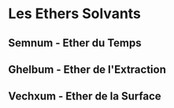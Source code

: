 # Les Ethers Solvants

## Semnum - Ether du Temps
## Ghelbum - Ether de l'Extraction
## Vechxum - Ether de la Surface